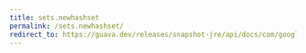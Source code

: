```yaml
---
title: sets.newhashset
permalink: /sets.newhashset/
redirect_to: https://guava.dev/releases/snapshot-jre/api/docs/com/google/common/collect/Sets.html#newHashSet--
---
```

